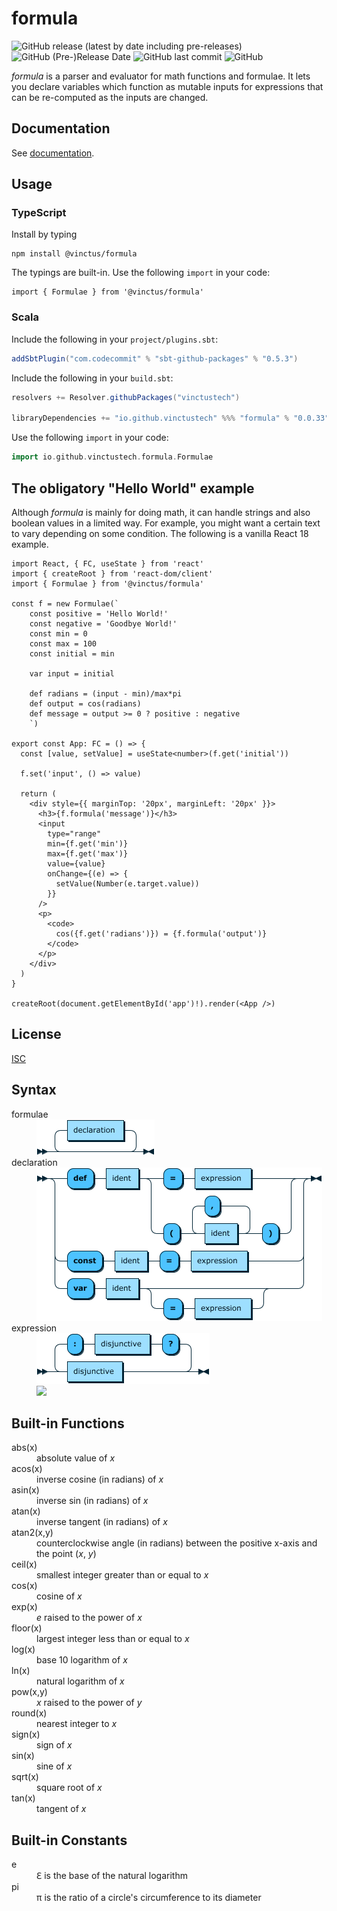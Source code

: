 formula
=======

![GitHub release (latest by date including pre-releases)](https://img.shields.io/github/v/release/vinctustech/formula?include_prereleases) ![GitHub (Pre-)Release Date](https://img.shields.io/github/release-date-pre/vinctustech/formula) ![GitHub last commit](https://img.shields.io/github/last-commit/vinctustech/formula) ![GitHub](https://img.shields.io/github/license/vinctustech/formula)

*formula* is a parser and evaluator for math functions and formulae. It lets you declare variables which function as mutable inputs for expressions that can be re-computed as the inputs are changed.

Documentation
-------------

See [documentation](https://vinctustech.github.io/formula/).

Usage
-----

### TypeScript

Install by typing

```shell
npm install @vinctus/formula
```

The typings are built-in. Use the following `import` in your code:

```
import { Formulae } from '@vinctus/formula'
```

### Scala

Include the following in your `project/plugins.sbt`:

```sbt
addSbtPlugin("com.codecommit" % "sbt-github-packages" % "0.5.3")
```

Include the following in your `build.sbt`:

```sbt
resolvers += Resolver.githubPackages("vinctustech")

libraryDependencies += "io.github.vinctustech" %%% "formula" % "0.0.33"
```

Use the following `import` in your code:

```scala
import io.github.vinctustech.formula.Formulae
```

The obligatory "Hello World" example
------------------------------------

Although *formula* is mainly for doing math, it can handle strings and also boolean values in a limited way. For example, you might want a certain text to vary depending on some condition. The following is a vanilla React 18 example.

```tsx
import React, { FC, useState } from 'react'
import { createRoot } from 'react-dom/client'
import { Formulae } from '@vinctus/formula'

const f = new Formulae(`
    const positive = 'Hello World!'
    const negative = 'Goodbye World!'
    const min = 0
    const max = 100
    const initial = min
    
    var input = initial
    
    def radians = (input - min)/max*pi
    def output = cos(radians)
    def message = output >= 0 ? positive : negative
    `)

export const App: FC = () => {
  const [value, setValue] = useState<number>(f.get('initial'))

  f.set('input', () => value)

  return (
    <div style={{ marginTop: '20px', marginLeft: '20px' }}>
      <h3>{f.formula('message')}</h3>
      <input
        type="range"
        min={f.get('min')}
        max={f.get('max')}
        value={value}
        onChange={(e) => {
          setValue(Number(e.target.value))
        }}
      />
      <p>
        <code>
          cos({f.get('radians')}) = {f.formula('output')}
        </code>
      </p>
    </div>
  )
}

createRoot(document.getElementById('app')!).render(<App />)
```

License
-------

[ISC](https://github.com/vinctustech/formula/blob/main/LICENSE)

Syntax
------

<dl>
    <dt>formulae</dt><dd><img src="images/formulae.png"/></dd>
    <dt>declaration</dt><dd><img src="images/declaration.png"/></dd>
    <dt>expression</dt><dd><img src="images/expression.png"/></dd>
    <dt></dt><dd><img src="images/.png"/></dd>
</dl>

Built-in Functions
------------------

<dl>
    <dt>abs(x)</dt><dd>absolute value of <i>x</i></dd>
    <dt>acos(x)</dt><dd>inverse cosine (in radians) of <i>x</i></dd>
    <dt>asin(x)</dt><dd>inverse sin (in radians) of <i>x</i></dd>
    <dt>atan(x)</dt><dd>inverse tangent (in radians) of <i>x</i></dd>
    <dt>atan2(x,y)</dt><dd>counterclockwise angle (in radians) between the positive x-axis and the point (<i>x</i>, <i>y</i>)</dd>
    <dt>ceil(x)</dt><dd>smallest integer greater than or equal to <i>x</i></dd>
    <dt>cos(x)</dt><dd>cosine of <i>x</i></dd>
    <dt>exp(x)</dt><dd><i>e</i> raised to the power of <i>x</i></dd>
    <dt>floor(x)</dt><dd>largest integer less than or equal to <i>x</i></dd>
    <dt>log(x)</dt><dd>base 10 logarithm of <i>x</i></dd>
    <dt>ln(x)</dt><dd>natural logarithm of <i>x</i></dd>
    <dt>pow(x,y)</dt><dd><i>x</i> raised to the power of <i>y</i></dd>
    <dt>round(x)</dt><dd>nearest integer to <i>x</i></dd>
    <dt>sign(x)</dt><dd>sign of <i>x</i></dd>
    <dt>sin(x)</dt><dd>sine of <i>x</i></dd>
    <dt>sqrt(x)</dt><dd>square root of <i>x</i></dd>
    <dt>tan(x)</dt><dd>tangent of <i>x</i></dd>
</dl>

Built-in Constants
------------------

<dl>
    <dt>e</dt><dd>&#8455; is the base of the natural logarithm</dd>
    <dt>pi</dt><dd>π is the ratio of a circle's circumference to its diameter</dd>
</dl>
